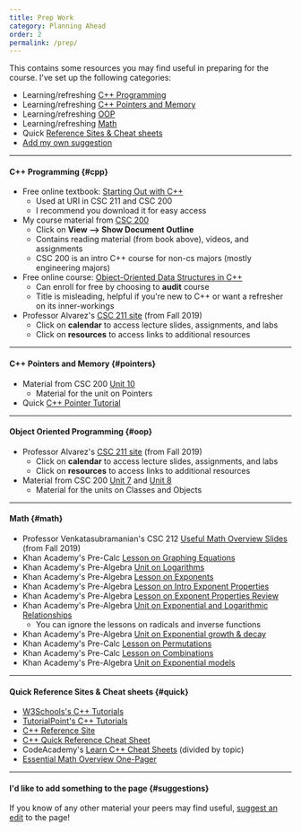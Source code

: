 ```yaml
---
title: Prep Work
category: Planning Ahead
order: 2
permalink: /prep/
---
```


This contains some resources you may find useful in preparing for the course. I've set up the following categories:
- Learning/refreshing [C++ Programming](#cpp) 
- Learning/refreshing [C++ Pointers and Memory](#pointers) 
- Learning/refreshing [OOP](#oop) 
- Learning/refreshing [Math](#math)
- Quick [Reference Sites & Cheat sheets](#quick)
- [Add my own suggestion](#suggestions)

***

#### C++ Programming {#cpp}
- Free online textbook: [Starting Out with C++](http://instructor.sdu.edu.kz/~bakhyt/CPP/suggested%20books/Starting%20out%20with%20C++.pdf)
	- Used at URI in CSC 211 and CSC 200
	- I recommend you download it for easy access
- My course material from [CSC 200](https://docs.google.com/document/d/1PAwLcrid2kn_WeFvFnX84jN9xvDpCf1q9QPkAJIVRYs/edit)
	- Click on **View --> Show Document Outline**
	- Contains reading material (from book above), videos, and assignments
	- CSC 200 is an intro C++ course for non-cs majors (mostly engineering majors)
- Free online course: [Object-Oriented Data Structures in C++](https://www.coursera.org/learn/cs-fundamentals-1)
	- Can enroll for free by choosing to **audit** course
	- Title is misleading, helpful if you're new to C++ or want a refresher on its inner-workings
- Professor Alvarez's [CSC 211 site](https://homepage.cs.uri.edu/~malvarez/teaching/courses/csc-211) (from Fall 2019)
	- Click on **calendar** to access lecture slides, assignments, and labs
	- Click on **resources** to access links to additional resources

***

#### C++ Pointers and Memory {#pointers}
- Material from CSC 200 [Unit 10](https://docs.google.com/document/d/1PAwLcrid2kn_WeFvFnX84jN9xvDpCf1q9QPkAJIVRYs/edit#heading=h.pqichnglv09t)
	- Material for the unit on Pointers
- Quick [C++ Pointer Tutorial](https://gist.github.com/ericandrewlewis/720c374c29bbafadedc9)

***

#### Object Oriented Programming {#oop}
- Professor Alvarez's [CSC 211 site](https://homepage.cs.uri.edu/~malvarez/teaching/courses/csc-211) (from Fall 2019)
	- Click on **calendar** to access lecture slides, assignments, and labs
	- Click on **resources** to access links to additional resources
- Material from CSC 200 [Unit 7](https://docs.google.com/document/d/1PAwLcrid2kn_WeFvFnX84jN9xvDpCf1q9QPkAJIVRYs/edit#heading=h.arnpl7fqyhx7) and [Unit 8](https://docs.google.com/document/d/1PAwLcrid2kn_WeFvFnX84jN9xvDpCf1q9QPkAJIVRYs/edit#heading=h.bgmu4sew2j5q)
	- Material for the units on Classes and Objects

***

#### Math {#math}
- Professor Venkatasubramanian's CSC 212 [Useful Math Overview Slides](https://calhobbes.github.io/csc212-f19/lectures/Week2a.pdf) (from Fall 2019)
- Khan Academy's Pre-Calc [Lesson on Graphing Equations](https://www.khanacademy.org/math/precalculus/x9e81a4f98389efdf:polynomials#x9e81a4f98389efdf:eq-graph)
- Khan Academy's Pre-Algebra [Unit on Logarithms](https://www.khanacademy.org/math/algebra2/x2ec2f6f830c9fb89:logs)
- Khan Academy's Pre-Algebra [Lesson on Exponents](https://www.khanacademy.org/math/pre-algebra/pre-algebra-exponents-radicals#pre-algebra-exponents)
- Khan Academy's Pre-Algebra [Lesson on Intro Exponent Properties](https://www.khanacademy.org/math/algebra-basics/alg-basics-expressions-with-exponents#alg-basics-exponent-properties-intro)
- Khan Academy's Pre-Algebra [Lesson on Exponent Properties Review](https://www.khanacademy.org/math/algebra/x2f8bb11595b61c86:rational-exponents-radicals#x2f8bb11595b61c86:exponent-properties-review)
- Khan Academy's Pre-Algebra [Unit on Exponential and Logarithmic Relationships](https://www.khanacademy.org/math/get-ready-for-algebra-ii/x6e4201668896ef07:get-ready-for-exponential-and-logarithmic-relationships)
	- You can ignore the lessons on radicals and inverse functions
- Khan Academy's Pre-Algebra [Unit on Exponential growth & decay](https://www.khanacademy.org/math/algebra/x2f8bb11595b61c86:exponential-growth-decay)
- Khan Academy's Pre-Calc [Lesson on Permutations](https://www.khanacademy.org/math/precalculus/x9e81a4f98389efdf:prob-comb#x9e81a4f98389efdf:combinatorics-precalc)
- Khan Academy's Pre-Calc [Lesson on Combinations](https://www.khanacademy.org/math/precalculus/x9e81a4f98389efdf:prob-comb#x9e81a4f98389efdf:combinations)
- Khan Academy's Pre-Algebra [Unit on Exponential models](https://www.khanacademy.org/math/algebra2/x2ec2f6f830c9fb89:exp-model)

***

#### Quick Reference Sites & Cheat sheets {#quick}
- [W3Schools's C++ Tutorials](https://www.w3schools.com/cpp/default.asp)
- [TutorialPoint's C++ Tutorials](https://www.tutorialspoint.com/cplusplus/index.htm)
- [C++ Reference Site](http://cplusplus.com)
- [C++ Quick Reference Cheat Sheet](http://www.hoomanb.com/cs/QuickRef/CppQuickRef.pdf)
- CodeAcademy's [Learn C++ Cheat Sheets](https://www.codecademy.com/learn/learn-c-plus-plus/modules/learn-cpp-hello-world/cheatsheet) (divided by topic)
- [Essential Math Overview One-Pager](https://www.radford.edu/~nokie/classes/360/math.html)

***

#### I'd like to add something to the page {#suggestions}
If you know of any other material your peers may find useful, [suggest an edit]({{site.github.repository_url}}/edit/main/{{page.relative_path}}) to the page!